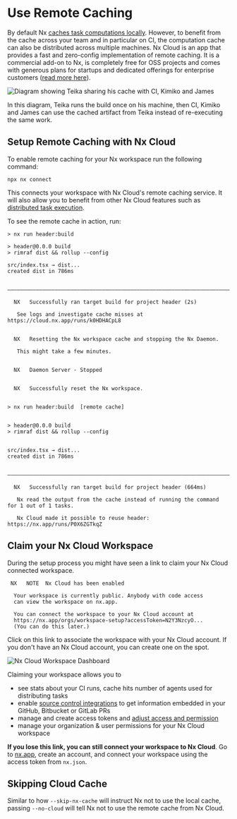 # Use Remote Caching

By default Nx [caches task computations locally](/core-features/cache-task-results). However, to benefit from the cache across your team and in particular on CI, the computation cache can also be distributed across multiple machines. Nx Cloud is an app that provides a fast and zero-config implementation of remote caching. It is a commercial add-on to Nx, is completely free for OSS projects and comes with generous plans for startups and dedicated offerings for enterprise customers ([read more here](https://nx.app/pricing)).

![Diagram showing Teika sharing his cache with CI, Kimiko and James](/shared/images/dte/distributed-caching.svg)

In this diagram, Teika runs the build once on his machine, then CI, Kimiko and James can use the cached artifact from Teika instead of re-executing the same work.

## Setup Remote Caching with Nx Cloud

To enable remote caching for your Nx workspace run the following command:

```shell
npx nx connect
```

This connects your workspace with Nx Cloud's remote caching service. It will also allow you to benefit from other Nx Cloud features such as [distributed task execution](/ci/features/distribute-task-execution).

To see the remote cache in action, run:

```{% command="nx build header && nx reset && nx build header"%}
> nx run header:build

> header@0.0.0 build
> rimraf dist && rollup --config

src/index.tsx → dist...
created dist in 786ms

 —————————————————————————————————————————————————————————————————————————————————————————————————————————————————————————

  NX   Successfully ran target build for project header (2s)

   See logs and investigate cache misses at https://cloud.nx.app/runs/k0HDHACpL8


  NX   Resetting the Nx workspace cache and stopping the Nx Daemon.

   This might take a few minutes.


  NX   Daemon Server - Stopped


  NX   Successfully reset the Nx workspace.


> nx run header:build  [remote cache]


> header@0.0.0 build
> rimraf dist && rollup --config


src/index.tsx → dist...
created dist in 786ms

 —————————————————————————————————————————————————————————————————————————————————————————————————————————————————————————

  NX   Successfully ran target build for project header (664ms)

   Nx read the output from the cache instead of running the command for 1 out of 1 tasks.

   Nx Cloud made it possible to reuse header: https://nx.app/runs/P0X6ZGTkqZ
```

## Claim your Nx Cloud Workspace

During the setup process you might have seen a link to claim your Nx Cloud connected workspace.

```plaintext
 NX   NOTE  Nx Cloud has been enabled

  Your workspace is currently public. Anybody with code access
  can view the workspace on nx.app.

  You can connect the workspace to your Nx Cloud account at
  https://nx.app/orgs/workspace-setup?accessToken=N2Y3NzcyO...
  (You can do this later.)
```

Click on this link to associate the workspace with your Nx Cloud account. If you don't have an Nx Cloud account, you can create one on the spot.

![Nx Cloud Workspace Dashboard](/shared/images/nx-cloud/nx-cloud-workspace-overview.png)

Claiming your workspace allows you to

- see stats about your CI runs, cache hits number of agents used for distributing tasks
- enable [source control integrations](/ci/recipes/source-control-integration) to get information embedded in your GitHub, Bitbucket or GitLab PRs
- manage and create access tokens and [adjust access and permission](/ci/concepts/cache-security)
- manage your organization & user permissions for your Nx Cloud workspace

**If you lose this link, you can still connect your workspace to Nx Cloud**. Go to [nx.app](https://nx.app), create an account, and connect your workspace using the access token from `nx.json`.

## Skipping Cloud Cache

Similar to how `--skip-nx-cache` will instruct Nx not to use the local cache, passing `--no-cloud` will tell Nx not to use the remote cache from Nx Cloud.
